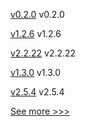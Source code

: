 
[v0.2.0](https://github.com/hyperledger/fabric-config/releases/tag/v0.2.0) v0.2.0

[v1.2.6](https://github.com/hyperledger/firefly-tokens-erc20-erc721/releases/tag/v1.2.6) v1.2.6

[v2.2.22](https://github.com/hyperledger/fabric-sdk-java/releases/tag/v2.2.22) v2.2.22

[v1.3.0](https://github.com/hyperledger/fabric-gateway/releases/tag/v1.3.0) v1.3.0

[v2.5.4](https://github.com/hyperledger/fabric-chaincode-node/releases/tag/v2.5.4) v2.5.4


[See more >>>](https://start-here.hyperledger.org/releases)
